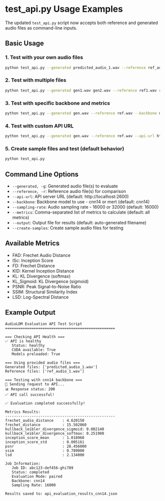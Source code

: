 # test_api.py Usage Examples

The updated `test_api.py` script now accepts both reference and generated audio files as command-line inputs.

## Basic Usage

### 1. Test with your own audio files
```bash
python test_api.py --generated predicted_audio_1.wav --reference ref_audio_1.wav
```

### 2. Test with multiple files
```bash
python test_api.py --generated gen1.wav gen2.wav --reference ref1.wav ref2.wav
```

### 3. Test with specific backbone and metrics
```bash
python test_api.py --generated gen.wav --reference ref.wav --backbone mert --metrics FAD,ISc
```

### 4. Test with custom API URL
```bash
python test_api.py --generated gen.wav --reference ref.wav --api-url http://remote-server:2600
```

### 5. Create sample files and test (default behavior)
```bash
python test_api.py
```

## Command Line Options

- `--generated, -g`: Generated audio file(s) to evaluate
- `--reference, -r`: Reference audio file(s) for comparison  
- `--api-url`: API server URL (default: http://localhost:2600)
- `--backbone`: Backbone model to use - cnn14 or mert (default: cnn14)
- `--sampling-rate`: Audio sampling rate - 16000 or 32000 (default: 16000)
- `--metrics`: Comma-separated list of metrics to calculate (default: all metrics)
- `--output`: Output file for results (default: auto-generated filename)
- `--create-samples`: Create sample audio files for testing

## Available Metrics

- FAD: Frechet Audio Distance
- ISc: Inception Score
- FD: Frechet Distance
- KID: Kernel Inception Distance
- KL: KL Divergence (softmax)
- KL_Sigmoid: KL Divergence (sigmoid)
- PSNR: Peak Signal-to-Noise Ratio
- SSIM: Structural Similarity Index
- LSD: Log-Spectral Distance

## Example Output

```
AudioLDM Evaluation API Test Script
==================================================

=== Checking API Health ===
✅ API is healthy
   Status: healthy
   CUDA available: True
   Models preloaded: True

=== Using provided audio files ===
Generated files: ['predicted_audio_1.wav']
Reference files: ['ref_audio_1.wav']

=== Testing with cnn14 backbone ===
🔄 Sending request to API...
📊 Response status: 200
✅ API call successful!

✅ Evaluation completed successfully!

Metrics Results:
--------------------------------------------------
frechet_audio_distance    : 4.620150
frechet_distance          : 15.502060
kullback_leibler_divergence_sigmoid: 0.002140
kullback_leibler_divergence_softmax: 0.251980
inception_score_mean      : 1.018960
inception_score_std       : 0.005161
psnr                      : 28.456000
ssim                      : 0.789000
lsd                       : 2.134000

Job Information:
   Job ID: abc123-def456-ghi789
   Status: completed
   Evaluation Mode: paired
   Backbone: cnn14
   Sampling Rate: 16000

Results saved to: api_evaluation_results_cnn14.json
```
